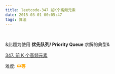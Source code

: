 ```yaml
---
title: leetcode-347 前K个高频元素
date: 2015-03-01 00:05:47
tags: 算法
---
```


<br>


&此题为使用  **优先队列/ Priority Queue** 求解的典型&

[347. 前 K 个高频元素](https://leetcode-cn.com/problems/top-k-frequent-elements/)

难度:  <font color="orange">**中等**</font>


